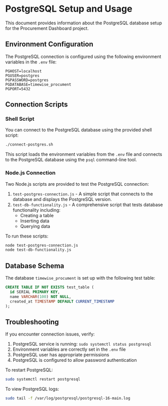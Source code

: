 # PostgreSQL Setup and Usage

This document provides information about the PostgreSQL database setup for the Procurement Dashboard project.

## Environment Configuration

The PostgreSQL connection is configured using the following environment variables in the `.env` file:

```
PGHOST=localhost
PGUSER=postgres
PGPASSWORD=postgres
PGDATABASE=timewise_procument
PGPORT=5432
```

## Connection Scripts

### Shell Script

You can connect to the PostgreSQL database using the provided shell script:

```bash
./connect-postgres.sh
```

This script loads the environment variables from the `.env` file and connects to the PostgreSQL database using the `psql` command-line tool.

### Node.js Connection

Two Node.js scripts are provided to test the PostgreSQL connection:

1. `test-postgres-connection.js` - A simple script that connects to the database and displays the PostgreSQL version.
2. `test-db-functionality.js` - A comprehensive script that tests database functionality including:
   - Creating a table
   - Inserting data
   - Querying data

To run these scripts:

```bash
node test-postgres-connection.js
node test-db-functionality.js
```

## Database Schema

The database `timewise_procument` is set up with the following test table:

```sql
CREATE TABLE IF NOT EXISTS test_table (
  id SERIAL PRIMARY KEY,
  name VARCHAR(100) NOT NULL,
  created_at TIMESTAMP DEFAULT CURRENT_TIMESTAMP
);
```

## Troubleshooting

If you encounter connection issues, verify:

1. PostgreSQL service is running: `sudo systemctl status postgresql`
2. Environment variables are correctly set in the `.env` file
3. PostgreSQL user has appropriate permissions
4. PostgreSQL is configured to allow password authentication

To restart PostgreSQL:

```bash
sudo systemctl restart postgresql
```

To view PostgreSQL logs:

```bash
sudo tail -f /var/log/postgresql/postgresql-16-main.log
```
